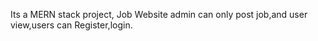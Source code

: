 Its a MERN stack project, Job Website
admin can only post job,and user view,users can Register,login.
